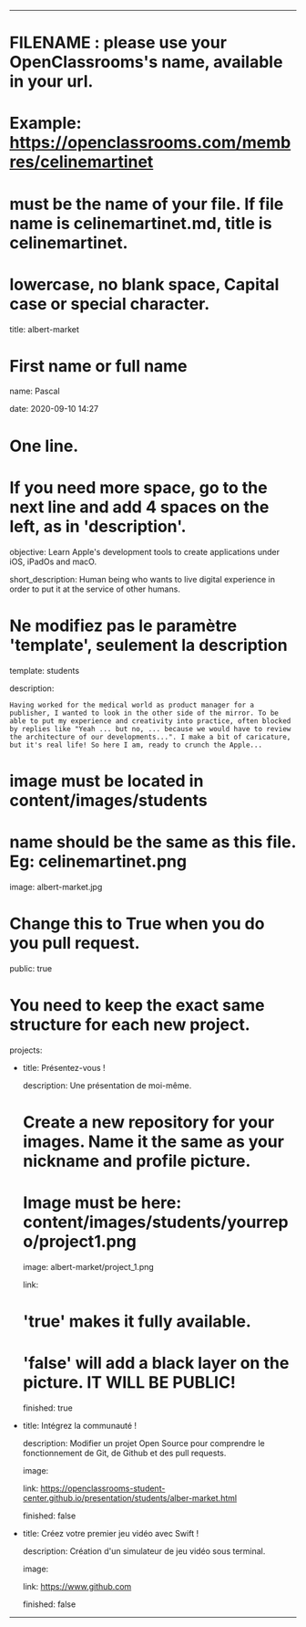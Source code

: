 ---


# FILENAME : please use your OpenClassrooms's name, available in your url.

# Example: https://openclassrooms.com/membres/celinemartinet

# must be the name of your file. If file name is celinemartinet.md, title is celinemartinet.

# lowercase, no blank space, Capital case or special character.

title: albert-market


# First name or full name

name: Pascal

date: 2020-09-10 14:27


# One line.

# If you need more space, go to the next line and add 4 spaces on the left, as in 'description'.

objective: Learn Apple's development tools to create applications under iOS, iPadOs and macO.

short_description: Human being who wants to live digital experience in order to put it at the service of other humans.


# Ne modifiez pas le paramètre 'template', seulement la description

template: students

description:

    Having worked for the medical world as product manager for a publisher, I wanted to look in the other side of the mirror. To be able to put my experience and creativity into practice, often blocked by replies like "Yeah ... but no, ... because we would have to review the architecture of our developments...". I make a bit of caricature, but it's real life! So here I am, ready to crunch the Apple...


# image must be located in content/images/students

# name should be the same as this file. Eg: celinemartinet.png

image: albert-market.jpg


# Change this to True when you do you pull request.

public: true


# You need to keep the exact same structure for each new project.

projects:

  - title: Présentez-vous !

    description: Une présentation de moi-même.

    # Create a new repository for your images. Name it the same as your nickname and profile picture.

    # Image must be here: content/images/students/yourrepo/project1.png

    image: albert-market/project_1.png

    link:

    # 'true' makes it fully available.

    # 'false' will add a black layer on the picture. IT WILL BE PUBLIC!

    finished: true

  - title: Intégrez la communauté !

    description: Modifier un projet Open Source pour comprendre le fonctionnement de Git, de Github et des pull requests. 

    image: 

    link: https://openclassrooms-student-center.github.io/presentation/students/alber-market.html

    finished: false
  - title: Créez votre premier jeu vidéo avec Swift !

    description: Création d'un simulateur de jeu vidéo sous terminal.

    image:

    link: https://www.github.com

    finished: false

---